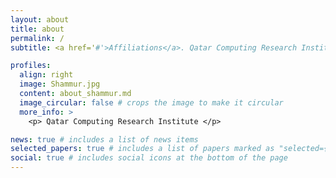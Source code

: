 ```yaml
---
layout: about
title: about
permalink: /
subtitle: <a href='#'>Affiliations</a>. Qatar Computing Research Institute

profiles:
  align: right
  image: Shammur.jpg
  content: about_shammur.md
  image_circular: false # crops the image to make it circular
  more_info: >
    <p> Qatar Computing Research Institute </p>

news: true # includes a list of news items
selected_papers: true # includes a list of papers marked as "selected={true}"
social: true # includes social icons at the bottom of the page
---
```






